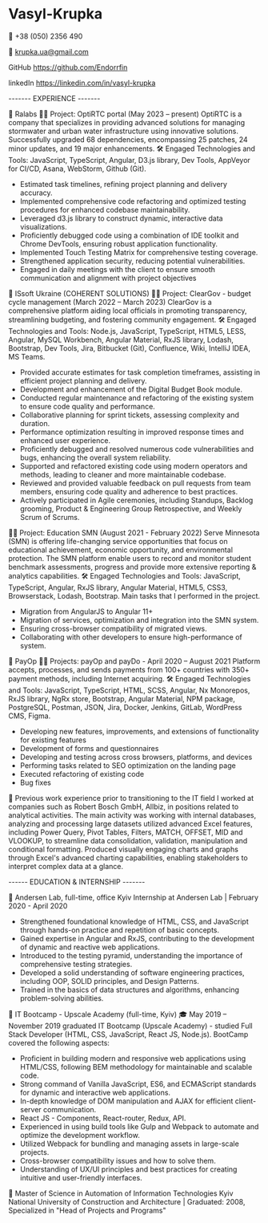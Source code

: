 # Vasyl-Krupka

📱 +38 (050) 2356 490

📩 krupka.ua@gmail.com

GitHub https://github.com/Endorrfin

linkedIn https://linkedin.com/in/vasyl-krupka


------- EXPERIENCE -------


📌 Ralabs
🧑‍💻 Project: OptiRTC portal (May 2023 – present)
OptiRTC is a company that specializes in providing advanced solutions for managing stormwater and urban water infrastructure using innovative solutions.
Successfully upgraded 68 dependencies, encompassing 25 patches, 24 minor updates, and 19 major enhancements.
🛠️ Engaged Technologies and Tools: JavaScript, TypeScript, Angular, D3.js library, Dev Tools, AppVeyor for CI/CD, Asana, WebStorm, Github (Git).
-	Estimated task timelines, refining project planning and delivery accuracy.
-	Implemented comprehensive code refactoring and optimized testing procedures for enhanced codebase maintainability.
-	Leveraged d3.js library to construct dynamic, interactive data visualizations.
-	Proficiently debugged code using a combination of IDE toolkit and Chrome DevTools, ensuring robust application functionality.
-	Implemented Touch Testing Matrix for comprehensive testing coverage.
-	Strengthened application security, reducing potential vulnerabilities.
-	Engaged in daily meetings with the client to ensure smooth communication and alignment with project objectives


📌 ISsoft Ukraine (COHERENT SOLUTIONS)
🧑‍💻 Project: ClearGov - budget cycle management (March 2022 – March 2023)
ClearGov is a comprehensive platform aiding local officials in promoting transparency, streamlining budgeting, and fostering community engagement.
🛠️ Engaged Technologies and Tools: Node.js, JavaScript, TypeScript, HTML5, LESS, Angular, MySQL Workbench, Angular Material, RxJS library, Lodash, Bootstrap, Dev Tools, Jira, Bitbucket (Git), Confluence, Wiki, IntelliJ IDEA, MS Teams.
-	Provided accurate estimates for task completion timeframes, assisting in efficient project planning and delivery.
-	Development and enhancement of the Digital Budget Book module.
-	Conducted regular maintenance and refactoring of the existing system to ensure code quality and performance.
-	Collaborative planning for sprint tickets, assessing complexity and duration.
-	Performance optimization resulting in improved response times and enhanced user experience.
-	Proficiently debugged and resolved numerous code vulnerabilities and bugs, enhancing the overall system reliability.
-	Supported and refactored existing code using modern operators and methods, leading to cleaner and more maintainable codebase.
-	Reviewed and provided valuable feedback on pull requests from team members, ensuring code quality and adherence to best practices.
-	Actively participated in Agile ceremonies, including Standups, Backlog grooming, Product & Engineering Group Retrospective, and Weekly Scrum of Scrums.

🧑‍💻 Project: Education SMN (August 2021 - February 2022)
Serve Minnesota (SMN) is offering life-changing service opportunities that focus on educational achievement, economic opportunity, and environmental protection. The SMN platform enable users to record and monitor student benchmark assessments, progress and provide more extensive reporting & analytics capabilities.
🛠️ Engaged Technologies and Tools: JavaScript, TypeScript, Angular, RxJS library, Angular Material, HTML5, CSS3, Browserstack, Lodash, Bootstrap.
Main tasks that I performed in the project.
-	Migration from AngularJS to Angular 11+
-	Migration of services, optimization and integration into the SMN system.
-	Ensuring cross-browser compatibility of migrated views.
-	Collaborating with other developers to ensure high-performance of system.


📌 PayOp
🧑‍💻 Projects: payOp and payDo - April 2020 – August 2021
Platform accepts, processes, and sends payments from 100+ countries with 350+ payment methods, including Internet acquiring.
🛠️ Engaged Technologies and Tools: JavaScript, TypeScript, HTML, SCSS, Angular, Nx Monorepos, RxJS library, NgRx store, Bootstrap, Angular Material, NPM package, PostgreSQL, Postman, JSON, Jira, Docker, Jenkins, GitLab, WordPress CMS, Figma.
-	Developing new features, improvements, and extensions of functionality for existing features
-	Development of forms and questionnaires
-	Developing and testing across cross browsers, platforms, and devices
-	Performing tasks related to SEO optimization on the landing page
-	Executed refactoring of existing code
-	Bug fixes


📌 Previous work experience prior to transitioning to the IT field
I worked at companies such as Robert Bosch GmbH, Allbiz, in positions related to analytical activities.
The main activity was working with internal databases, analyzing and processing large datasets utilized advanced Excel features, including Power Query, Pivot Tables, Filters, MATCH, OFFSET, MID and VLOOKUP, to streamline data consolidation, validation, manipulation and conditional formatting. Produced visually engaging charts and graphs through Excel's advanced charting capabilities, enabling stakeholders to interpret complex data at a glance.


------ EDUCATION & INTERNSHIP -------

📌 Andersen Lab, full-time, office Kyiv
Internship at Andersen Lab | February 2020 - April 2020
-	Strengthened foundational knowledge of HTML, CSS, and JavaScript through hands-on practice and repetition of basic concepts.
-	Gained expertise in Angular and RxJS, contributing to the development of dynamic and reactive web applications.
-	Introduced to the testing pyramid, understanding the importance of comprehensive testing strategies.
-	Developed a solid understanding of software engineering practices, including OOP, SOLID principles, and Design Patterns.
-	Trained in the basics of data structures and algorithms, enhancing problem-solving abilities.


📌 IT Bootcamp - Upscale Academy (full-time, Kyiv)
🎓 May 2019 – November 2019 graduated IT Bootcamp (Upscale Academy) - studied Full Stack Developer (HTML, CSS, JavaScript, React JS, Node.js).
BootCamp covered the following aspects:
-	Proficient in building modern and responsive web applications using HTML/CSS, following BEM methodology for maintainable and scalable code.
-	Strong command of Vanilla JavaScript, ES6, and ECMAScript standards for dynamic and interactive web applications.
-	In-depth knowledge of DOM manipulation and AJAX for efficient client-server communication.
-	React JS - Components, React-router, Redux, API.
-	Experienced in using build tools like Gulp and Webpack to automate and optimize the development workflow.
-	Utilized Webpack for bundling and managing assets in large-scale projects.
-	Cross-browser compatibility issues and how to solve them.
-	Understanding of UX/UI principles and best practices for creating intuitive and user-friendly interfaces.


📌 Master of Science in Automation of Information Technologies Kyiv National University of Construction and Architecture | Graduated: 2008, Specialized in "Head of Projects and Programs"





